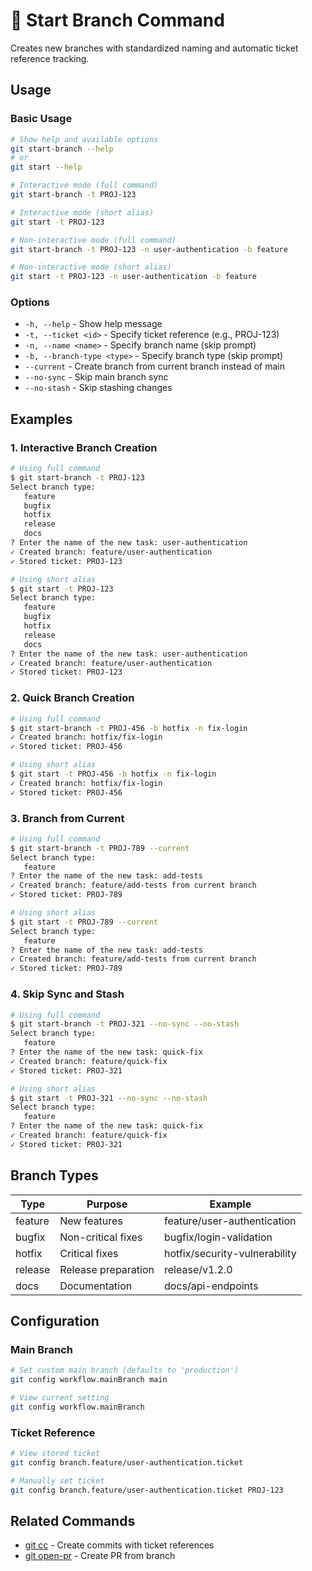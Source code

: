 # 🌿 Start Branch Command

Creates new branches with standardized naming and automatic ticket reference tracking.

## Usage

### Basic Usage

```bash
# Show help and available options
git start-branch --help
# or
git start --help

# Interactive mode (full command)
git start-branch -t PROJ-123

# Interactive mode (short alias)
git start -t PROJ-123

# Non-interactive mode (full command)
git start-branch -t PROJ-123 -n user-authentication -b feature

# Non-interactive mode (short alias)
git start -t PROJ-123 -n user-authentication -b feature
```

### Options

- `-h, --help` - Show help message
- `-t, --ticket <id>` - Specify ticket reference (e.g., PROJ-123)
- `-n, --name <name>` - Specify branch name (skip prompt)
- `-b, --branch-type <type>` - Specify branch type (skip prompt)
- `--current` - Create branch from current branch instead of main
- `--no-sync` - Skip main branch sync
- `--no-stash` - Skip stashing changes

## Examples

### 1. Interactive Branch Creation

```bash
# Using full command
$ git start-branch -t PROJ-123
Select branch type:
   feature
   bugfix
   hotfix
   release
   docs
? Enter the name of the new task: user-authentication
✓ Created branch: feature/user-authentication
✓ Stored ticket: PROJ-123

# Using short alias
$ git start -t PROJ-123
Select branch type:
   feature
   bugfix
   hotfix
   release
   docs
? Enter the name of the new task: user-authentication
✓ Created branch: feature/user-authentication
✓ Stored ticket: PROJ-123
```

### 2. Quick Branch Creation

```bash
# Using full command
$ git start-branch -t PROJ-456 -b hotfix -n fix-login
✓ Created branch: hotfix/fix-login
✓ Stored ticket: PROJ-456

# Using short alias
$ git start -t PROJ-456 -b hotfix -n fix-login
✓ Created branch: hotfix/fix-login
✓ Stored ticket: PROJ-456
```

### 3. Branch from Current

```bash
# Using full command
$ git start-branch -t PROJ-789 --current
Select branch type:
   feature
? Enter the name of the new task: add-tests
✓ Created branch: feature/add-tests from current branch
✓ Stored ticket: PROJ-789

# Using short alias
$ git start -t PROJ-789 --current
Select branch type:
   feature
? Enter the name of the new task: add-tests
✓ Created branch: feature/add-tests from current branch
✓ Stored ticket: PROJ-789
```

### 4. Skip Sync and Stash

```bash
# Using full command
$ git start-branch -t PROJ-321 --no-sync --no-stash
Select branch type:
   feature
? Enter the name of the new task: quick-fix
✓ Created branch: feature/quick-fix
✓ Stored ticket: PROJ-321

# Using short alias
$ git start -t PROJ-321 --no-sync --no-stash
Select branch type:
   feature
? Enter the name of the new task: quick-fix
✓ Created branch: feature/quick-fix
✓ Stored ticket: PROJ-321
```

## Branch Types

| Type | Purpose | Example |
|------|---------|---------|
| feature | New features | feature/user-authentication |
| bugfix | Non-critical fixes | bugfix/login-validation |
| hotfix | Critical fixes | hotfix/security-vulnerability |
| release | Release preparation | release/v1.2.0 |
| docs | Documentation | docs/api-endpoints |

## Configuration

### Main Branch

```bash
# Set custom main branch (defaults to 'production')
git config workflow.mainBranch main

# View current setting
git config workflow.mainBranch
```

### Ticket Reference

```bash
# View stored ticket
git config branch.feature/user-authentication.ticket

# Manually set ticket
git config branch.feature/user-authentication.ticket PROJ-123
```

## Related Commands

- [git cc](conventional-commit.md) - Create commits with ticket references
- [git open-pr](open-pr.md) - Create PR from branch
